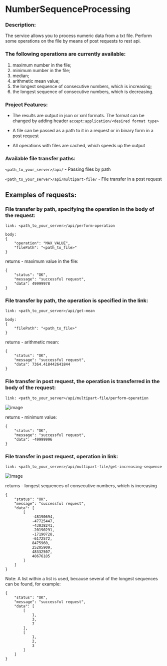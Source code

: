 # NumberSequenceProcessing
### Description:
The service allows you to process numeric data from a txt file. Perform some operations on the file by means of post requests to rest api.

### The following operations are currently available:
1. maximum number in the file;
2. minimum number in the file;
3. median;
4. arithmetic mean value;
5. the longest sequence of consecutive numbers, which is increasing;
6. the longest sequence of consecutive numbers, which is decreasing.

### Project Features:
- The results are output in json or xml formats. The format can be changed by adding header `accept:application/<desired format type>`

- A file can be passed as a path to it in a request or in binary form in a post request

- All operations with files are cached, which speeds up the output

### Available file transfer paths:

`<path_to_your_server>/api/` - Passing files by path

`<path_to_your_server>/api/multipart-file/` - File transfer in a post request

## Examples of requests:

### File transfer by path, specifying the operation in the body of the request:
```
link: <path_to_your_server>/api/perform-operation

body: 
{
    "operation": "MAX_VALUE",
    "filePath": "<path_to_file>"
}
```
returns - maximum value in the file:
```
{
    "status": "OK",
    "message": "successful request",
    "data": 49999978
}
```

### File transfer by path, the operation is specified in the link:
```
link: <path_to_your_server>/api/get-mean

body: 
{
    "filePath": "<path_to_file>"
}
```
returns - arithmetic mean:
```
{
    "status": "OK",
    "message": "successful request",
    "data": 7364.418442641844
}
```

### File transfer in post request, the operation is transferred in the body of the request:
```
link: <path_to_your_server>/api/multipart-file/perform-operation
```
![image](https://user-images.githubusercontent.com/55204274/197420748-daa8ccff-322c-466f-b034-edbbc3bb8b85.png)

returns - minimum value: 
```
{
    "status": "OK",
    "message": "successful request",
    "data": -49999996
}
```

### File transfer in post request, operation in link:
```
link: <path_to_your_server>/api/multipart-file/get-increasing-sequence
```
![image](https://user-images.githubusercontent.com/55204274/197420816-4882e32b-ff0d-424b-9465-c1656be41065.png)

returns - longest sequences of consecutive numbers, which is increasing
```
{
    "status": "OK",
    "message": "successful request",
    "data": [
        [
            -48190694,
            -47725447,
            -43038241,
            -20190291,
            -17190728,
            -6172572,
            8475960,
            25205909,
            48332507,
            48676185
        ]
    ]
}
```
Note: A list within a list is used, because several of the longest sequences can be found, for example:
```
{
    "status": "OK",
    "message": "successful request",
    "data": [
        [
            1,
            3,
            7
        ],
        [
            1,
            2,
            3
        ]
    ]
}
```
